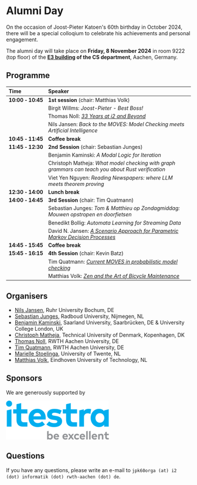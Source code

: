 # Alumni Day

On the occasion of Joost-Pieter Katoen's 60th birthday in October 2024, there will be a special colloqium to celebrate his achievements and personal engagement.

The alumni day will take place on **Friday, 8 November 2024** in room 9222 (top floor) of the **[E3 building](https://www.informatik.rwth-aachen.de/cms/informatik/fachgruppe/informatik-zentrum/~most/lageplaene/?lidx=1) of the CS department**, Aachen, Germany.

## Programme

| Time                               | Speaker                                                                                            |
|:-----------------------------------|:---------------------------------------------------------------------------------------------------|
| **10:00&nbsp;&#x2011;&nbsp;10:45** | **1st session** (chair: Matthias Volk)                                                             |
|                                    | Birgit Willms: *Joost-Pieter - Best Boss!*                                                         |
|                                    | Thomas Noll: [*33 Years at i2 and Beyond*](noll.pdf)                                               |
|                                    | Nils Jansen: *Back to the MOVES: Model Checking meets Artificial Intelligence*                     |
| **10:45&nbsp;&#x2011;&nbsp;11:45** | **Coffee break**                                                                                   |
| **11:45&nbsp;&#x2011;&nbsp;12:30** | **2nd Session** (chair: Sebastian Junges)                                                          |
|                                    | Benjamin Kaminski: *A Modal Logic for Iteration*                                                   |
|                                    | Christoph Matheja: *What model checking with graph grammars can teach you about Rust verification* |
|                                    | Viet Yen Nguyen: *Reading Newspapers: where LLM meets theorem proving*                             |
| **12:30&nbsp;&#x2011;&nbsp;14:00** | **Lunch break**                                                                                    |
| **14:00&nbsp;&#x2011;&nbsp;14:45** | **3rd Session** (chair: Tim Quatmann)                                                              |
|                                    | Sebastian Junges: *Tom & Matthieu op Zondagmiddag: Mouwen opstropen en doorfietsen*                |
|                                    | Benedikt Bollig: *Automata Learning for Streaming Data*                                            |
|                                    | David N. Jansen: [*A Scenario Approach for Parametric Markov Decision Processes*](djansen.pdf)     |
| **14:45&nbsp;&#x2011;&nbsp;15:45** | **Coffee break**                                                                                   |
| **15:45&nbsp;&#x2011;&nbsp;16:15** | **4th Session** (chair: Kevin Batz)                                                                |
|                                    | Tim Quatmann: [*Current MOVES in probabilistic model checking*](quatmann.pdf)                      |
|                                    | Matthias Volk: [*Zen and the Art of Bicycle Maintenance*](volk.pdf)                                            |


## Organisers

- [Nils Jansen](https://nilsjansen.org), Ruhr University Bochum, DE
- [Sebastian Junges](https://sjunges.github.io), Radboud University, Nijmegen, NL
- [Benjamin Kaminski](https://quave.cs.uni-saarland.de/benjamin-kaminski/), Saarland University, Saarbrücken, DE & University College London, UK
- [Christoph Matheja](https://cmath.eu/), Technical University of Denmark, Kopenhagen, DK
- [Thomas Noll](https://moves.rwth-aachen.de/people/noll/), RWTH Aachen University, DE
- [Tim Quatmann](https://moves.rwth-aachen.de/people/quatmann/), RWTH Aachen University, DE
- [Marielle Stoelinga](https://people.utwente.nl/m.i.a.stoelinga), University of Twente, NL
- [Matthias Volk](https://research.tue.nl/en/persons/matthias-volk), Eindhoven University of Technology, NL

## Sponsors

We are generously supported by 

![image](itestra.png)

## Questions

If you have any questions, please write an e-mail to ```jpk60orga (at) i2 (dot) informatik (dot) rwth-aachen (dot) de```.

